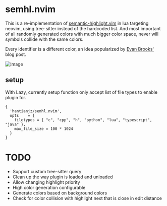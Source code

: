 # semhl.nvim

This is a re-implementation of <a href="https://github.com/jaxbot/semantic-highlight.vim">semantic-highlight.vim</a> in lua targeting neovim, using tree-sitter instead of the hardcoded list.
And most important of all randomly generated colors with much bigger color space, never will symbols collide with the same colors.

Every identifier is a different color, an idea popularized by <a href="https://medium.com/@evnbr/coding-in-color-3a6db2743a1e">Evan Brooks'</a> blog post.

![image](https://github.com/user-attachments/assets/c30a22eb-186a-4805-9589-a2091335d207)


## setup

With Lazy, currently setup function only accept list of file types to enable plugin for.
```
{
  'hantianjz/semhl.nvim',
  opts    = {
    filetypes = { "c", "cpp", "h", "python", "lua", "typescript", "java" },
    max_file_size = 100 * 1024
  }
}
```

# TODO
- Support custom tree-sitter query
- Clean up the way plugin is loaded and unloaded
- Allow changing highlight priority
- High color generation configurable
- Generate colors based on background colors
- Check for color collision with highlight next that is close in edit distance

